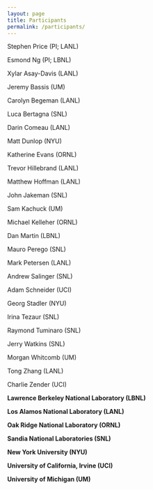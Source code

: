 ```yaml
---
layout: page
title: Participants
permalink: /participants/
---
```



Stephen Price (PI; LANL)

Esmond Ng (PI; LBNL)

Xylar Asay-Davis (LANL)

Jeremy Bassis (UM)

Carolyn Begeman (LANL)

Luca Bertagna (SNL)

Darin Comeau (LANL)

Matt Dunlop (NYU)

Katherine Evans (ORNL)

Trevor Hillebrand (LANL)

Matthew Hoffman (LANL)

John Jakeman (SNL)

Sam Kachuck (UM)

Michael Kelleher (ORNL)

Dan Martin (LBNL)

Mauro Perego (SNL)

Mark Petersen (LANL)

Andrew Salinger (SNL)

Adam Schneider (UCI)

Georg Stadler (NYU)

Irina Tezaur (SNL)

Raymond Tuminaro (SNL)

Jerry Watkins (SNL)

Morgan Whitcomb (UM)

Tong Zhang (LANL)

Charlie Zender (UCI)

**Lawrence Berkeley National Laboratory (LBNL)**

**Los Alamos National Laboratory (LANL)**

**Oak Ridge National Laboratory (ORNL)**

**Sandia National Laboratories (SNL)**

**New York University (NYU)**

**University of California, Irvine (UCI)**

**University of Michigan (UM)**





